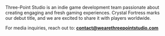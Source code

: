 Three-Point Studio is an indie game development team passionate about creating engaging and fresh gaming experiences. Crystal Fortress marks our debut title, and we are excited to share it with players worldwide.

For media inquiries, reach out to: **contact@wearethreepointstudio.com**
